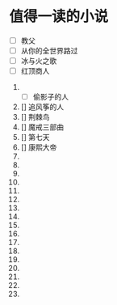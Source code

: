 # 值得一读的小说

 -[ ] 教父
 -[ ] 从你的全世界路过
 -[ ] 冰与火之歌
 -[ ] 红顶商人

1. -[ ] 偷影子的人
1. [] 追风筝的人
1. [] 荆棘鸟
1. [] 魔戒三部曲
1. [] 第七天
1. [] 康熙大帝
1.
1.
1.
1.
1.
1.
1.
1.
1.
1.
1.
1.
1.
1.
1.
1.
1.
